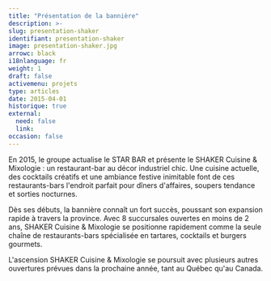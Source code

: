 ```yaml
---
title: "Présentation de la bannière"
description: >-
slug: presentation-shaker
identifiant: presentation-shaker 
image: presentation-shaker.jpg
arrowc: black
i18nlanguage: fr
weight: 1
draft: false
activemenu: projets
type: articles
date: 2015-04-01
historique: true
external:
  need: false
  link:
occasion: false
---
```


En 2015, le groupe actualise le STAR BAR et présente le SHAKER Cuisine & Mixologie : un restaurant-bar au décor industriel chic. Une cuisine actuelle, des cocktails créatifs et une ambiance festive inimitable font de ces restaurants-bars l'endroit parfait pour dîners d'affaires, soupers tendance et sorties nocturnes. 

Dès ses débuts, la bannière connaît un fort succès, poussant son expansion rapide à travers la province. Avec 8 succursales ouvertes en moins de 2 ans, SHAKER Cuisine & Mixologie se positionne rapidement comme la seule chaîne de restaurants-bars spécialisée en tartares, cocktails et burgers gourmets. 

L'ascension SHAKER Cuisine & Mixologie se poursuit avec plusieurs autres ouvertures prévues dans la prochaine année, tant au Québec qu'au Canada. 
 

